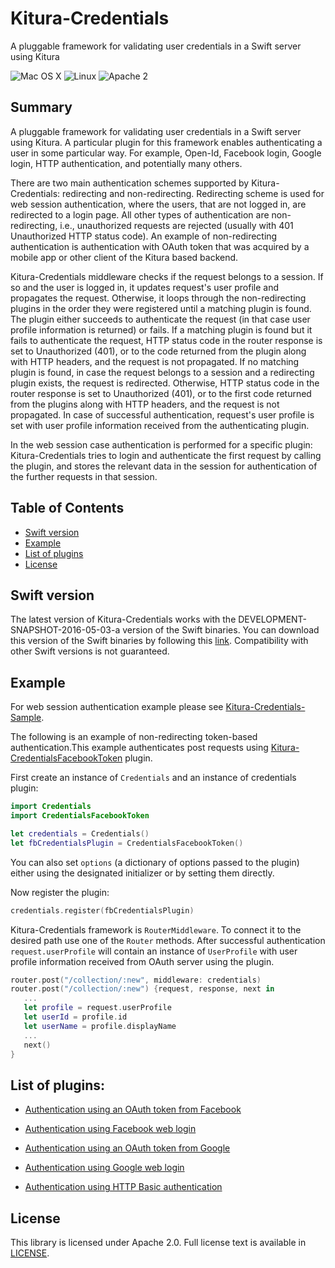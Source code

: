 # Kitura-Credentials
A pluggable framework for validating user credentials in a Swift server using Kitura

![Mac OS X](https://img.shields.io/badge/os-Mac%20OS%20X-green.svg?style=flat)
![Linux](https://img.shields.io/badge/os-linux-green.svg?style=flat)
![Apache 2](https://img.shields.io/badge/license-Apache2-blue.svg?style=flat)

## Summary
A pluggable framework for validating user credentials in a Swift server using Kitura. A particular plugin for this framework enables authenticating a user in some particular way. For example, Open-Id, Facebook login, Google login, HTTP authentication, and potentially many others.

There are two main authentication schemes supported by Kitura-Credentials: redirecting and non-redirecting. Redirecting scheme is used for web session authentication, where the users, that are not logged in, are redirected to a login page. All other types of authentication are non-redirecting, i.e., unauthorized requests are rejected (usually with 401 Unauthorized HTTP status code). An example of non-redirecting authentication is authentication with OAuth token that was acquired by a mobile app or other client of the Kitura based backend.

Kitura-Credentials middleware checks if the request belongs to a session. If so and the user is logged in, it updates request's user profile and propagates the request. Otherwise, it loops through the non-redirecting plugins in the order they were registered until a matching plugin is found. The plugin either succeeds to authenticate the request (in that case user profile information is returned) or fails. If a matching plugin is found but it fails to authenticate the request, HTTP status code in the router response is set to Unauthorized (401), or to the code returned from the plugin along with HTTP headers, and the request is not propagated. If no matching plugin is found, in case the request belongs to a session and a redirecting plugin exists, the request is redirected. Otherwise, HTTP status code in the router response is set to Unauthorized (401), or to the first code returned from the plugins along with HTTP headers, and the request is not propagated. In case of successful authentication, request's user profile is set with user profile information received from the authenticating plugin.

In the web session case authentication is performed for a specific plugin: Kitura-Credentials tries to login and authenticate the first request by calling the plugin, and stores the relevant data in the session for authentication of the further requests in that session.


## Table of Contents
* [Swift version](#swift-version)
* [Example](#example)
* [List of plugins](#list-of-plugins)
* [License](#license)

## Swift version
The latest version of Kitura-Credentials works with the DEVELOPMENT-SNAPSHOT-2016-05-03-a version of the Swift binaries. You can download this version of the Swift binaries by following this [link](https://swift.org/download/). Compatibility with other Swift versions is not guaranteed.


## Example

For web session authentication example please see [Kitura-Credentials-Sample](https://github.com/IBM-Swift/Kitura-Credentials-Sample).
<br>


The following is an example of non-redirecting token-based authentication.This example authenticates post requests using [Kitura-CredentialsFacebookToken](https://github.com/IBM-Swift/Kitura-CredentialsFacebookToken) plugin.

First create an instance of `Credentials` and an instance of credentials plugin:

```swift
import Credentials
import CredentialsFacebookToken

let credentials = Credentials()
let fbCredentialsPlugin = CredentialsFacebookToken()
```
You can also set `options` (a dictionary of options passed to the plugin) either using the designated initializer or by setting them directly.

Now register the plugin:
```swift
credentials.register(fbCredentialsPlugin)
```

Kitura-Credentials framework is `RouterMiddleware`. To connect it to the desired path use one of the `Router` methods. After successful authentication `request.userProfile` will contain an instance of `UserProfile` with user profile information received from OAuth server using the plugin.

```swift
router.post("/collection/:new", middleware: credentials)
router.post("/collection/:new") {request, response, next in
   ...
   let profile = request.userProfile
   let userId = profile.id
   let userName = profile.displayName
   ...
   next()
}
```

## List of plugins:
* [Authentication using an OAuth token from Facebook](https://github.com/IBM-Swift/Kitura-CredentialsFacebookToken)

* [Authentication using Facebook web login](https://github.com/IBM-Swift/Kitura-CredentialsFacebook)

* [Authentication using an OAuth token from Google](https://github.com/IBM-Swift/Kitura-CredentialsGoogleToken)

* [Authentication using Google web login](https://github.com/IBM-Swift/Kitura-CredentialsGoogle)

* [Authentication using HTTP Basic authentication](https://github.com/IBM-Swift/Kitura-CredentialsHttp)

## License
This library is licensed under Apache 2.0. Full license text is available in [LICENSE](LICENSE.txt).
